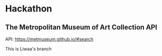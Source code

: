 # Hackathon

## The Metropolitan Museum of Art Collection API

API: https://metmuseum.github.io/#search

This is Liwaa's branch
